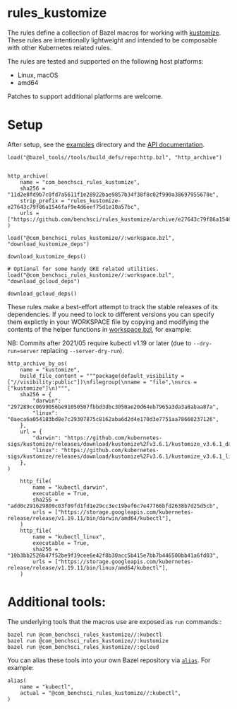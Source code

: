 # rules_kustomize

The rules define a collection of Bazel macros for working with
[kustomize](https://kustomize.io/).  These rules are intentionally lightweight
and intended to be composable with other Kubernetes related rules.

The rules are tested and supported on the following host platforms:

* Linux, macOS
* amd64

Patches to support additional platforms are welcome.

# Setup

After setup, see the [examples](./examples/) directory and the [API documentation](./docs/defs.md).

```bzl
load("@bazel_tools//tools/build_defs/repo:http.bzl", "http_archive")


http_archive(
    name = "com_benchsci_rules_kustomize",
    sha256 = "11d2e8fd9b7c0fd7a5611f1e28922bae9857b34f38f8c02f990a38697955678e",
    strip_prefix = "rules_kustomize-e27643c79f86a1546faf9e4d6eef75d1e10a57bc",
    urls = ["https://github.com/benchsci/rules_kustomize/archive/e27643c79f86a1546faf9e4d6eef75d1e10a57bc.zip"],
)

load("@com_benchsci_rules_kustomize//:workspace.bzl", "download_kustomize_deps")

download_kustomize_deps()

# Optional for some handy GKE related utilities.
load("@com_benchsci_rules_kustomize//:workspace.bzl", "download_gcloud_deps")

download_gcloud_deps()
```

These rules make a best-effort attempt to track the stable releases of its
dependencies.  If you need to lock to different versions you can specify them
explictly in your WORKSPACE file by copying and modifying the contents of the
helper functions in [workspace.bzl](./workspace.bzl), for example:

NB: Commits after 2021/05 require kubectl v1.19 or later (due to
`--dry-run=server` replacing `--server-dry-run`).

```bzl
http_archive_by_os(
    name = "kustomize",
    build_file_content = """package(default_visibility = ["//visibility:public"])\nfilegroup(\nname = "file",\nsrcs = ["kustomize"]\n)""",
    sha256 = {
        "darwin": "297289cc0699056be91050507fbbd3dbc3050ae20d64eb7965a3da3a8abaa87a",
        "linux": "0aeca6a054183bd8e7c29307875c8162aba6d2d4e170d3e7751aa78660237126",
    },
    url = {
        "darwin": "https://github.com/kubernetes-sigs/kustomize/releases/download/kustomize%2Fv3.6.1/kustomize_v3.6.1_darwin_amd64.tar.gz",
        "linux": "https://github.com/kubernetes-sigs/kustomize/releases/download/kustomize%2Fv3.6.1/kustomize_v3.6.1_linux_amd64.tar.gz",
    },
)

    http_file(
        name = "kubectl_darwin",
        executable = True,
        sha256 = "add0c291629809c03f09fd1fd1e29cc3ec19bef6c7e47766bfd2638b7d25d5cb",
        urls = ["https://storage.googleapis.com/kubernetes-release/release/v1.19.11/bin/darwin/amd64/kubectl"],
    )
    http_file(
        name = "kubectl_linux",
        executable = True,
        sha256 = "10b3bb2526b47f52be9f39cee6e42f8b30acc5b415e7bb7b446500bb41a6fd03",
        urls = ["https://storage.googleapis.com/kubernetes-release/release/v1.19.11/bin/linux/amd64/kubectl"],
    )

```

# Additional tools:

The underlying tools that the macros use are exposed as `run` commands::

    bazel run @com_benchsci_rules_kustomize//:kubectl
    bazel run @com_benchsci_rules_kustomize//:kustomize
    bazel run @com_benchsci_rules_kustomize//:gcloud

You can alias these tools into your own Bazel repository via
[`alias`](https://docs.bazel.build/versions/master/be/general.html#alias).  For
example:

    alias(
        name = "kubectl",
        actual = "@com_benchsci_rules_kustomize//:kubectl",
    )

